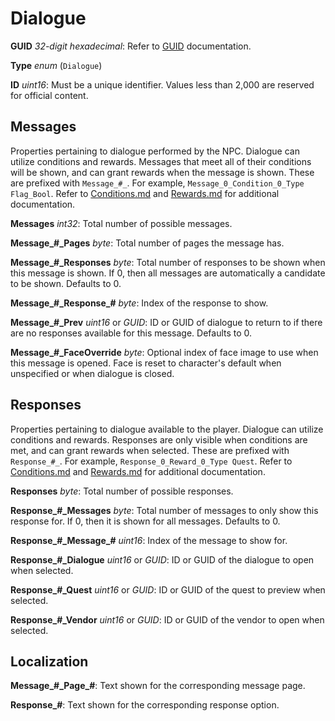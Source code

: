 Dialogue
========

**GUID** *32-digit hexadecimal*: Refer to [GUID](/GUID.md) documentation.

**Type** *enum* (`Dialogue`)

**ID** *uint16*: Must be a unique identifier. Values less than 2,000 are reserved for official content.

Messages
--------

Properties pertaining to dialogue performed by the NPC. Dialogue can utilize conditions and rewards. Messages that meet all of their conditions will be shown, and can grant rewards when the message is shown. These are prefixed with `Message_#_`. For example, `Message_0_Condition_0_Type Flag_Bool`. Refer to [Conditions.md](/NPCAsset/Conditions.md) and [Rewards.md](/NPCAsset/Rewards.md) for additional documentation.

**Messages** *int32*: Total number of possible messages.

**Message\_#\_Pages** *byte*: Total number of pages the message has.

**Message\_#\_Responses** *byte*: Total number of responses to be shown when this message is shown. If 0, then all messages are automatically a candidate to be shown. Defaults to 0.

**Message\_#\_Response\_#** *byte*: Index of the response to show.

**Message\_#\_Prev** *uint16* or *GUID*: ID or GUID of dialogue to return to if there are no responses available for this message. Defaults to 0.

**Message\_#\_FaceOverride** *byte*: Optional index of face image to use when this message is opened. Face is reset to character's default when unspecified or when dialogue is closed.

Responses
---------

Properties pertaining to dialogue available to the player. Dialogue can utilize conditions and rewards. Responses are only visible when conditions are met, and can grant rewards when selected. These are prefixed with `Response_#_`. For example, `Response_0_Reward_0_Type Quest`. Refer to [Conditions.md](/NPCAsset/Conditions.md) and [Rewards.md](/NPCAsset/Rewards.md) for additional documentation.

**Responses** *byte*: Total number of possible responses.

**Response\_#\_Messages** *byte*: Total number of messages to only show this response for. If 0, then it is shown for all messages. Defaults to 0.

**Response\_#\_Message\_#** *uint16*: Index of the message to show for.

**Response\_#\_Dialogue** *uint16* or *GUID*: ID or GUID of the dialogue to open when selected.

**Response\_#\_Quest** *uint16* or *GUID*: ID or GUID of the quest to preview when selected.

**Response\_#\_Vendor** *uint16* or *GUID*: ID or GUID of the vendor to open when selected.

Localization
------------

**Message\_#\_Page\_#**: Text shown for the corresponding message page.

**Response\_#**: Text shown for the corresponding response option.
